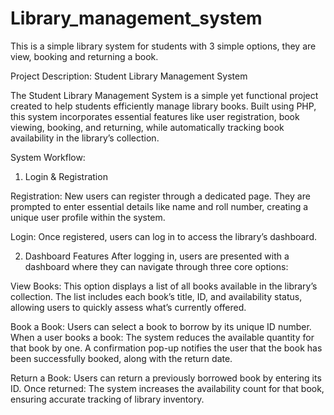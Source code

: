 # Library_management_system
This is a simple library system for students with 3 simple options, they are view, booking and returning a book.

Project Description: Student Library Management System

The Student Library Management System is a simple yet functional project created to help students efficiently manage library books. Built using PHP, this system incorporates essential features like user registration, book viewing, booking, and returning, while automatically tracking book availability in the library’s collection.

System Workflow:

1. Login & Registration

Registration: New users can register through a dedicated page. They are prompted to enter essential details like name and roll number, creating a unique user profile within the system.

Login: Once registered, users can log in to access the library’s dashboard.

2. Dashboard Features
After logging in, users are presented with a dashboard where they can navigate through three core options:

View Books: This option displays a list of all books available in the library’s collection. The list includes each book’s title, ID, and availability status, allowing users to quickly assess what’s currently offered.

Book a Book: Users can select a book to borrow by its unique ID number. When a user books a book:
The system reduces the available quantity for that book by one.
A confirmation pop-up notifies the user that the book has been successfully booked, along with the return date.

Return a Book: Users can return a previously borrowed book by entering its ID. Once returned:
The system increases the availability count for that book, ensuring accurate tracking of library inventory.
